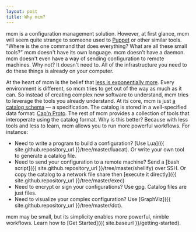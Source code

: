 ```yaml
---
layout: post
title: Why mcm?
---
```


mcm is a configuration management solution.
However, at first glance, mcm will seem quite strange to someone used to [Puppet](http://www.puppet.com/) or other similar tools.
"Where is the one command that does everything?  What are all these small tools?"
mcm doesn't have its own language.
mcm doesn't have a daemon.
mcm doesn't even have a way of sending configuration to remote machines.
Why not?  It doesn't need to.
All of the infrastructure you need to do these things is already on your computer.

At the heart of mcm is the belief that [less is exponentially more](https://commandcenter.blogspot.com/2012/06/less-is-exponentially-more.html).
Every environment is different, so mcm tries to get out of the way as much as it can.
So instead of creating complex new software to understand, mcm tries to leverage the tools you already understand.
At its core, mcm is just [a catalog schema](https://github.com/zombiezen/mcm/blob/v0.1.0/catalog.capnp) &mdash; a specification.
The catalog is stored in a well-specified data format: [Cap'n Proto](https://capnproto.org/).
The rest of mcm provides a collection of tools that interoperate using the catalog format.
Why is this better?
Because with less tools and less to learn, mcm allows you to run more powerful workflows.
For instance:

-   Need to write a program to build a configuration?
    [Use Lua]({{ site.github.repository_url }}/tree/master/luacat).
    Or write your own tool to generate a catalog file.
-   Need to send your configuration to a remote machine?
    Send a [bash script]({{ site.github.repository_url }}/tree/master/shellify) over SSH.
    Or copy the catalog to a network file share then [execute it directly]({{ site.github.repository_url }}/tree/master/exec)
-   Need to encrypt or sign your configurations?
    Use gpg.  Catalog files are just files.
-   Need to visualize your complex configuration?
    Use [GraphViz]({{ site.github.repository_url }}/tree/master/dot).

mcm may be small, but its simplicity enables more powerful, nimble workflows.
Learn how to [Get Started]({{ site.baseurl }}/getting-started).
